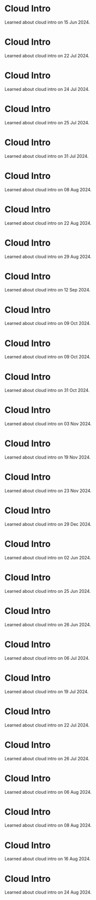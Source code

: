 # Cloud Intro
Learned about cloud intro on 15 Jun 2024.

# Cloud Intro
Learned about cloud intro on 22 Jul 2024.

# Cloud Intro
Learned about cloud intro on 24 Jul 2024.

# Cloud Intro
Learned about cloud intro on 25 Jul 2024.

# Cloud Intro
Learned about cloud intro on 31 Jul 2024.

# Cloud Intro
Learned about cloud intro on 08 Aug 2024.

# Cloud Intro
Learned about cloud intro on 22 Aug 2024.

# Cloud Intro
Learned about cloud intro on 29 Aug 2024.

# Cloud Intro
Learned about cloud intro on 12 Sep 2024.

# Cloud Intro
Learned about cloud intro on 09 Oct 2024.

# Cloud Intro
Learned about cloud intro on 09 Oct 2024.

# Cloud Intro
Learned about cloud intro on 31 Oct 2024.

# Cloud Intro
Learned about cloud intro on 03 Nov 2024.

# Cloud Intro
Learned about cloud intro on 19 Nov 2024.

# Cloud Intro
Learned about cloud intro on 23 Nov 2024.

# Cloud Intro
Learned about cloud intro on 29 Dec 2024.

# Cloud Intro
Learned about cloud intro on 02 Jun 2024.

# Cloud Intro
Learned about cloud intro on 25 Jun 2024.

# Cloud Intro
Learned about cloud intro on 26 Jun 2024.

# Cloud Intro
Learned about cloud intro on 06 Jul 2024.

# Cloud Intro
Learned about cloud intro on 19 Jul 2024.

# Cloud Intro
Learned about cloud intro on 22 Jul 2024.

# Cloud Intro
Learned about cloud intro on 26 Jul 2024.

# Cloud Intro
Learned about cloud intro on 06 Aug 2024.

# Cloud Intro
Learned about cloud intro on 08 Aug 2024.

# Cloud Intro
Learned about cloud intro on 16 Aug 2024.

# Cloud Intro
Learned about cloud intro on 24 Aug 2024.

